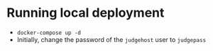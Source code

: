 # Running local deployment

 * `docker-compose up -d`
 * Initially, change the password of the `judgehost` user to `judgepass`

